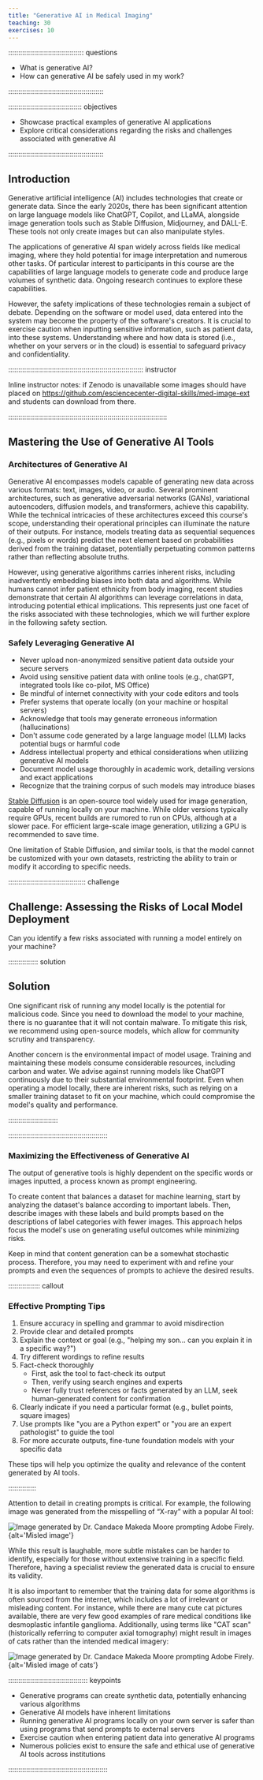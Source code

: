 ```yaml
---
title: "Generative AI in Medical Imaging"
teaching: 30
exercises: 10
---
```


:::::::::::::::::::::::::::::::::::::: questions 

- What is generative AI?
- How can generative AI be safely used in my work?

::::::::::::::::::::::::::::::::::::::::::::::::

::::::::::::::::::::::::::::::::::::: objectives

- Showcase practical examples of generative AI applications
- Explore critical considerations regarding the risks and challenges associated with generative AI

::::::::::::::::::::::::::::::::::::::::::::::::

## Introduction

Generative artificial intelligence (AI) includes technologies that create or generate data. Since the early 2020s, there has been significant attention on large language models like ChatGPT, Copilot, and LLaMA, alongside image generation tools such as Stable Diffusion, Midjourney, and DALL-E. These tools not only create images but can also manipulate styles.

The applications of generative AI span widely across fields like medical imaging, where they hold potential for image interpretation and numerous other tasks. Of particular interest to participants in this course are the capabilities of large language models to generate code and produce large volumes of synthetic data. Ongoing research continues to explore these capabilities.

However, the safety implications of these technologies remain a subject of debate. Depending on the software or model used, data entered into the system may become the property of the software's creators. It is crucial to exercise caution when inputting sensitive information, such as patient data, into these systems. Understanding where and how data is stored (i.e., whether on your servers or in the cloud) is essential to safeguard privacy and confidentiality.

:::::::::::::::::::::::::::::::::::::::::::::::::::::::::::::::::::: instructor

Inline instructor notes: if Zenodo is unavailable some images should have  placed on 
https://github.com/esciencecenter-digital-skills/med-image-ext and students can download from there.

::::::::::::::::::::::::::::::::::::::::::::::::::::::::::::::::::::::::::::::::

## Mastering the Use of Generative AI Tools

### Architectures of Generative AI

Generative AI encompasses models capable of generating new data across various formats: text, images, video, or audio. Several prominent architectures, such as generative adversarial networks (GANs), variational autoencoders, diffusion models, and transformers, achieve this capability. While the technical intricacies of these architectures exceed this course's scope, understanding their operational principles can illuminate the nature of their outputs. For instance, models treating data as sequential sequences (e.g., pixels or words) predict the next element based on probabilities derived from the training dataset, potentially perpetuating common patterns rather than reflecting absolute truths.

However, using generative algorithms carries inherent risks, including inadvertently embedding biases into both data and algorithms. While humans cannot infer patient ethnicity from body imaging, recent studies demonstrate that certain AI algorithms can leverage correlations in data, introducing potential ethical implications. This represents just one facet of the risks associated with these technologies, which we will further explore in the following safety section.

### Safely Leveraging Generative AI

- Never upload non-anonymized sensitive patient data outside your secure servers
- Avoid using sensitive patient data with online tools (e.g., chatGPT, integrated tools like co-pilot, MS Office)
- Be mindful of internet connectivity with your code editors and tools
- Prefer systems that operate locally (on your machine or hospital servers)
- Acknowledge that tools may generate erroneous information (hallucinations)
- Don't assume code generated by a large language model (LLM) lacks potential bugs or harmful code
- Address intellectual property and ethical considerations when utilizing generative AI models
- Document model usage thoroughly in academic work, detailing versions and exact applications
- Recognize that the training corpus of such models may introduce biases

[Stable Diffusion](https://github.com/Stability-AI/StableDiffusion) is an open-source tool widely used for image generation, capable of running locally on your machine. While older versions typically require GPUs, recent builds are rumored to run on CPUs, although at a slower pace. For efficient large-scale image generation, utilizing a GPU is recommended to save time.

One limitation of Stable Diffusion, and similar tools, is that the model cannot be customized with your own datasets, restricting the ability to train or modify it according to specific needs.

:::::::::::::::::::::::::::::::::::::::  challenge

## Challenge: Assessing the Risks of Local Model Deployment

Can you identify a few risks associated with running a model entirely on your machine?

:::::::::::::::  solution

## Solution

One significant risk of running any model locally is the potential for malicious code. Since you need to download the model to your machine, there is no guarantee that it will not contain malware. To mitigate this risk, we recommend using open-source models, which allow for community scrutiny and transparency.

Another concern is the environmental impact of model usage. Training and maintaining these models consume considerable resources, including carbon and water. We advise against running models like ChatGPT continuously due to their substantial environmental footprint. Even when operating a model locally, there are inherent risks, such as relying on a smaller training dataset to fit on your machine, which could compromise the model's quality and performance.

:::::::::::::::::::::::::

::::::::::::::::::::::::::::::::::::::::::::::::::

### Maximizing the Effectiveness of Generative AI

The output of generative tools is highly dependent on the specific words or images inputted, a process known as prompt engineering.

To create content that balances a dataset for machine learning, start by analyzing the dataset's balance according to important labels. Then, describe images with these labels and build prompts based on the descriptions of label categories with fewer images. This approach helps focus the model's use on generating useful outcomes while minimizing risks.

Keep in mind that content generation can be a somewhat stochastic process. Therefore, you may need to experiment with and refine your prompts and even the sequences of prompts to achieve the desired results.

:::::::::::::::: callout

### Effective Prompting Tips

1. Ensure accuracy in spelling and grammar to avoid misdirection
2. Provide clear and detailed prompts
3. Explain the context or goal (e.g., "helping my son... can you explain it in a specific way?")
4. Try different wordings to refine results
5. Fact-check thoroughly
   - First, ask the tool to fact-check its output
   - Then, verify using search engines and experts
   - Never fully trust references or facts generated by an LLM, seek human-generated content for confirmation
6. Clearly indicate if you need a particular format (e.g., bullet points, square images)
7. Use prompts like "you are a Python expert" or "you are an expert pathologist" to guide the tool
8. For more accurate outputs, fine-tune foundation models with your specific data

These tips will help you optimize the quality and relevance of the content generated by AI tools.

::::::::::::::

Attention to detail in creating prompts is critical. For example, the following image was generated from the misspelling of “X-ray” with a popular AI tool:

![Image generated by Dr. Candace Makeda Moore prompting [Adobe Firely](https://www.adobe.com/products/firefly.html).](fig/chest_xay.png){alt='Misled image'}

While this result is laughable, more subtle mistakes can be harder to identify, especially for those without extensive training in a specific field. Therefore, having a specialist review the generated data is crucial to ensure its validity.

It is also important to remember that the training data for some algorithms is often sourced from the internet, which includes a lot of irrelevant or misleading content. For instance, while there are many cute cat pictures available, there are very few good examples of rare medical conditions like desmoplastic infantile ganglioma. Additionally, using terms like "CAT scan" (historically referring to computer axial tomography) might result in images of cats rather than the intended medical imagery:

![Image generated by Dr. Candace Makeda Moore prompting [Adobe Firely](https://www.adobe.com/products/firefly.html).](fig/CAT_scan.png){alt='Misled image of cats'}

:::::::::::::::::::::::::::::::::::::::: keypoints

- Generative programs can create synthetic data, potentially enhancing various algorithms
- Generative AI models have inherent limitations
- Running generative AI programs locally on your own server is safer than using programs that send prompts to external servers
- Exercise caution when entering patient data into generative AI programs
- Numerous policies exist to ensure the safe and ethical use of generative AI tools across institutions

::::::::::::::::::::::::::::::::::::::::::::::::::
